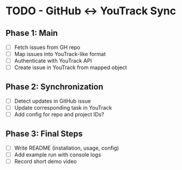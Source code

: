 # TODO - GitHub ↔ YouTrack Sync

## Phase 1: Main

- [ ] Fetch issues from GH repo
- [ ] Map issues into YouTrack-like format
- [ ] Authenticate with YouTrack API
- [ ] Create issue in YouTrack from mapped object

## Phase 2: Synchronization
- [ ] Detect updates in GitHub issue
- [ ] Update corresponding task in YouTrack
- [ ] Add config for repo and project IDs?

## Phase 3: Final Steps
- [ ] Write README (installation, usage, config)
- [ ] Add example run with console logs
- [ ] Record short demo video
